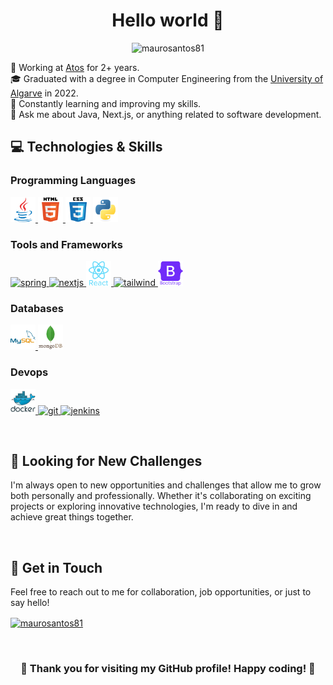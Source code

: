 <h1 align="center"> Hello world 👋 </h1>

<p align="center"> <img src="https://komarev.com/ghpvc/?username=maurosantos81&label=Profile%20views&color=0e75b6&style=flat" alt="maurosantos81" /> </p>

🔭 Working at [Atos](https://www.atos.net) for 2+ years.<br>
🎓 Graduated with a degree in Computer Engineering from the [University of Algarve](https://www.ualg.pt/) in 2022.<br>
🌱 Constantly learning and improving my skills.<br>
💬 Ask me about Java, Next.js, or anything related to software development.<br>

<!-- https://user-images.githubusercontent.com/74038190/225813708-98b745f2-7d22-48cf-9150-083f1b00d6c9.gif -->

## 💻 Technologies & Skills

### Programming Languages

<a href="https://www.java.com" target="_blank" rel="noreferrer"> <img src="https://raw.githubusercontent.com/devicons/devicon/master/icons/java/java-original.svg" alt="java" width="40" height="40"/> </a>
<a href="https://www.w3.org/html/" target="_blank" rel="noreferrer"> <img src="https://raw.githubusercontent.com/devicons/devicon/master/icons/html5/html5-original-wordmark.svg" alt="html5" width="40" height="40"/> </a>
<a href="https://www.w3schools.com/css/" target="_blank" rel="noreferrer"> <img src="https://raw.githubusercontent.com/devicons/devicon/master/icons/css3/css3-original-wordmark.svg" alt="css3" width="40" height="40"/> </a>
<a href="https://www.python.org" target="_blank" rel="noreferrer"> <img src="https://raw.githubusercontent.com/devicons/devicon/master/icons/python/python-original.svg" alt="python" width="40" height="40"/> </a>

### Tools and Frameworks

<a href="https://spring.io/" target="_blank" rel="noreferrer"> <img src="https://www.vectorlogo.zone/logos/springio/springio-icon.svg" alt="spring" width="40" height="40"/> </a>
<a href="https://nextjs.org/" target="_blank" rel="noreferrer"> <img src="https://cdn.worldvectorlogo.com/logos/nextjs-2.svg" alt="nextjs" width="40" height="40"/> </a>
<a href="https://reactjs.org/" target="_blank" rel="noreferrer"> <img src="https://raw.githubusercontent.com/devicons/devicon/master/icons/react/react-original-wordmark.svg" alt="react" width="40" height="40"/> </a>
<a href="https://tailwindcss.com/" target="_blank" rel="noreferrer"> <img src="https://www.vectorlogo.zone/logos/tailwindcss/tailwindcss-icon.svg" alt="tailwind" width="40" height="40"/> </a>
<a href="https://getbootstrap.com" target="_blank" rel="noreferrer"> <img src="https://raw.githubusercontent.com/devicons/devicon/master/icons/bootstrap/bootstrap-plain-wordmark.svg" alt="bootstrap" width="40" height="40"/> </a>

### Databases

<a href="https://www.mysql.com/" target="_blank" rel="noreferrer"> <img src="https://raw.githubusercontent.com/devicons/devicon/master/icons/mysql/mysql-original-wordmark.svg" alt="mysql" width="40" height="40"/> </a>
<a href="https://www.mongodb.com/" target="_blank" rel="noreferrer"> <img src="https://raw.githubusercontent.com/devicons/devicon/master/icons/mongodb/mongodb-original-wordmark.svg" alt="mongodb" width="40" height="40"/> </a>

### Devops

<a href="https://www.docker.com/" target="_blank" rel="noopener noreferrer"> <img src="https://raw.githubusercontent.com/devicons/devicon/master/icons/docker/docker-original-wordmark.svg" alt="docker" width="40" height="40"/> </a>
<a href="https://git-scm.com/" target="_blank" rel="noopener noreferrer"> <img src="https://www.vectorlogo.zone/logos/git-scm/git-scm-icon.svg" alt="git" width="40" height="40"/> </a>
<a href="https://www.jenkins.io" target="_blank" rel="noopener noreferrer"> <img src="https://www.vectorlogo.zone/logos/jenkins/jenkins-icon.svg" alt="jenkins" width="40" height="40"/> </a>

<br>

## 🌱 Looking for New Challenges

I'm always open to new opportunities and challenges that allow me to grow both personally and professionally. Whether it's collaborating on exciting projects or exploring innovative technologies, I'm ready to dive in and achieve great things together.

<br>

## 📝 Get in Touch

<p>Feel free to reach out to me for collaboration, job opportunities, or just to say hello!</p>

<a href="https://linkedin.com/in/maurosantos81" target="blank"><img align="center" src="https://raw.githubusercontent.com/rahuldkjain/github-profile-readme-generator/master/src/images/icons/Social/linked-in-alt.svg" alt="maurosantos81" height="30" width="40" /></a>

<br>

<h3 align="center">🚀 Thank you for visiting my GitHub profile! Happy coding! 🚀</h3>

<!-- <p><img align="left" src="https://github-readme-stats.vercel.app/api/top-langs?username=maurosantos81&show_icons=true&locale=en&layout=compact" alt="maurosantos81" /></p>

<p>&nbsp;<img align="center" src="https://github-readme-stats.vercel.app/api?username=maurosantos81&show_icons=true&locale=en" alt="maurosantos81" /></p> -->
